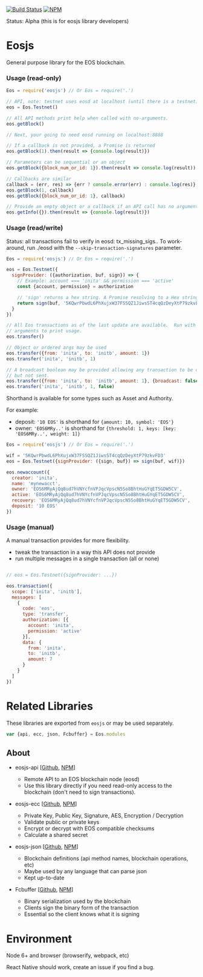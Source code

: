 [![Build Status](https://travis-ci.org/EOSIO/eosjs.svg?branch=master)](https://travis-ci.org/EOSIO/eosjs)
[![NPM](https://img.shields.io/npm/v/eosjs.svg)](https://www.npmjs.org/package/eosjs)

Status: Alpha (this is for eosjs library developers)

# Eosjs

General purpose library for the EOS blockchain.

### Usage (read-only)

```javascript
Eos = require('eosjs') // Or Eos = require('.')

// API, note: testnet uses eosd at localhost (until there is a testnet)
eos = Eos.Testnet()

// All API methods print help when called with no-arguments.
eos.getBlock()

// Next, your going to need eosd running on localhost:8888

// If a callback is not provided, a Promise is returned
eos.getBlock(1).then(result => {console.log(result)})

// Parameters can be sequential or an object
eos.getBlock({block_num_or_id: 1}).then(result => console.log(result))

// Callbacks are similar
callback = (err, res) => {err ? console.error(err) : console.log(res)}
eos.getBlock(1, callback)
eos.getBlock({block_num_or_id: 1}, callback)

// Provide an empty object or a callback if an API call has no arguments
eos.getInfo({}).then(result => {console.log(result)})

```

### Usage (read/write)

Status: all transactions fail to verify in eosd: tx_missing_sigs..  To work-around,
run ./eosd with the `--skip-transaction-signatures` parameter.

```javascript
Eos = require('eosjs') // Or Eos = require('.')

eos = Eos.Testnet({
  signProvider: ({authorization, buf, sign}) => {
    // Example: account === 'inita' && permission === 'active'
    const {account, permission} = authorization

    // 'sign' returns a hex string. A Promise resolving to a Hex string works too.
    return sign(buf, '5KQwrPbwdL6PhXujxW37FSSQZ1JiwsST4cqQzDeyXtP79zkvFD3')
  }
})

// All Eos transactions as of the last update are available.  Run with no
// arguments to print usage.
eos.transfer()

// Object or ordered args may be used
eos.transfer({from: 'inita', to: 'initb', amount: 1})
eos.transfer('inita', 'initb', 1)

// A broadcast boolean may be provided allowing any transaction to be created
// but not sent.
eos.transfer({from: 'inita', to: 'initb', amount: 1}, {broadcast: false})
eos.transfer('inita', 'initb', 1, false)

```

Shorthand is available for some types such as Asset and Authority.

For example:
* deposit: `'10 EOS'` is shorthand for `{amount: 10, symbol: 'EOS'}`
* owner: `'EOS6MRy..'` is shorthand for `{threshold: 1, keys: [key: 'EOS6MRy..', weight: 1]}`

```javascript
Eos = require('eosjs') // Or Eos = require('.')

wif = '5KQwrPbwdL6PhXujxW37FSSQZ1JiwsST4cqQzDeyXtP79zkvFD3'
eos = Eos.Testnet({signProvider: ({sign, buf}) => sign(buf, wif)})

eos.newaccount({
  creator: 'inita',
  name: 'mynewacct',
  owner: 'EOS6MRyAjQq8ud7hVNYcfnVPJqcVpscN5So8BhtHuGYqET5GDW5CV',
  active: 'EOS6MRyAjQq8ud7hVNYcfnVPJqcVpscN5So8BhtHuGYqET5GDW5CV',
  recovery: 'EOS6MRyAjQq8ud7hVNYcfnVPJqcVpscN5So8BhtHuGYqET5GDW5CV',
  deposit: '10 EOS'
})

```

### Usage (manual)

A manual transaction provides for more flexibility.

* tweak the transaction in a way this API does not provide
* run multiple messages in a single transaction (all or none)

```javascript

// eos = Eos.Testnet({signProvider: ...})

eos.transaction({
  scope: ['inita', 'initb'],
  messages: [
    {
      code: 'eos',
      type: 'transfer',
      authorization: [{
        account: 'inita',
        permission: 'active'
      }],
      data: {
        from: 'inita',
        to: 'initb',
        amount: 7
      }
    }
  ]
})

```

# Related Libraries

These libraries are exported from `eosjs` or may be used separately.

```javascript
var {api, ecc, json, Fcbuffer} = Eos.modules
```

## About

* eosjs-api [[Github](https://github.com/eosio/eosjs-api), [NPM](https://www.npmjs.org/package/eosjs-api)]
  * Remote API to an EOS blockchain node (eosd)
  * Use this library directly if you need read-only access to the blockchain
    (don't need to sign transactions).

* eosjs-ecc [[Github](https://github.com/eosio/eosjs-ecc), [NPM](https://www.npmjs.org/package/eosjs-ecc)]
  * Private Key, Public Key, Signature, AES, Encryption / Decryption
  * Validate public or private keys
  * Encrypt or decrypt with EOS compatible checksums
  * Calculate a shared secret

* eosjs-json [[Github](https://github.com/eosio/eosjs-json), [NPM](https://www.npmjs.org/package/eosjs-json)]
  * Blockchain definitions (api method names, blockchain operations, etc)
  * Maybe used by any language that can parse json
  * Kept up-to-date

* Fcbuffer [[Github](https://github.com/eosio/eosjs-fcbuffer), [NPM](https://www.npmjs.org/package/fcbuffer)]
  * Binary serialization used by the blockchain
  * Clients sign the binary form of the transaction
  * Essential so the client knows what it is signing


# Environment

Node 6+ and browser (browserify, webpack, etc)

React Native should work, create an issue if you find a bug.
